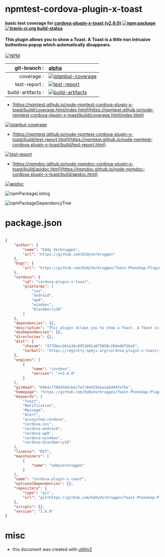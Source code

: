 # npmtest-cordova-plugin-x-toast

#### basic test coverage for  [cordova-plugin-x-toast (v2.6.0)](https://github.com/EddyVerbruggen/Toast-PhoneGap-Plugin#readme)  [![npm package](https://img.shields.io/npm/v/npmtest-cordova-plugin-x-toast.svg?style=flat-square)](https://www.npmjs.org/package/npmtest-cordova-plugin-x-toast) [![travis-ci.org build-status](https://api.travis-ci.org/npmtest/node-npmtest-cordova-plugin-x-toast.svg)](https://travis-ci.org/npmtest/node-npmtest-cordova-plugin-x-toast)

#### This plugin allows you to show a Toast. A Toast is a little non intrusive buttonless popup which automatically disappears.

[![NPM](https://nodei.co/npm/cordova-plugin-x-toast.png?downloads=true&downloadRank=true&stars=true)](https://www.npmjs.com/package/cordova-plugin-x-toast)

| git-branch : | [alpha](https://github.com/npmtest/node-npmtest-cordova-plugin-x-toast/tree/alpha)|
|--:|:--|
| coverage : | [![istanbul-coverage](https://npmtest.github.io/node-npmtest-cordova-plugin-x-toast/build/coverage.badge.svg)](https://npmtest.github.io/node-npmtest-cordova-plugin-x-toast/build/coverage.html/index.html)|
| test-report : | [![test-report](https://npmtest.github.io/node-npmtest-cordova-plugin-x-toast/build/test-report.badge.svg)](https://npmtest.github.io/node-npmtest-cordova-plugin-x-toast/build/test-report.html)|
| build-artifacts : | [![build-artifacts](https://npmtest.github.io/node-npmtest-cordova-plugin-x-toast/glyphicons_144_folder_open.png)](https://github.com/npmtest/node-npmtest-cordova-plugin-x-toast/tree/gh-pages/build)|

- [https://npmtest.github.io/node-npmtest-cordova-plugin-x-toast/build/coverage.html/index.html](https://npmtest.github.io/node-npmtest-cordova-plugin-x-toast/build/coverage.html/index.html)

[![istanbul-coverage](https://npmtest.github.io/node-npmtest-cordova-plugin-x-toast/build/screenCapture.buildCi.browser.%252Ftmp%252Fbuild%252Fcoverage.lib.html.png)](https://npmtest.github.io/node-npmtest-cordova-plugin-x-toast/build/coverage.html/index.html)

- [https://npmtest.github.io/node-npmtest-cordova-plugin-x-toast/build/test-report.html](https://npmtest.github.io/node-npmtest-cordova-plugin-x-toast/build/test-report.html)

[![test-report](https://npmtest.github.io/node-npmtest-cordova-plugin-x-toast/build/screenCapture.buildCi.browser.%252Ftmp%252Fbuild%252Ftest-report.html.png)](https://npmtest.github.io/node-npmtest-cordova-plugin-x-toast/build/test-report.html)

- [https://npmdoc.github.io/node-npmdoc-cordova-plugin-x-toast/build/apidoc.html](https://npmdoc.github.io/node-npmdoc-cordova-plugin-x-toast/build/apidoc.html)

[![apidoc](https://npmdoc.github.io/node-npmdoc-cordova-plugin-x-toast/build/screenCapture.buildCi.browser.%252Ftmp%252Fbuild%252Fapidoc.html.png)](https://npmdoc.github.io/node-npmdoc-cordova-plugin-x-toast/build/apidoc.html)

![npmPackageListing](https://npmtest.github.io/node-npmtest-cordova-plugin-x-toast/build/screenCapture.npmPackageListing.svg)

![npmPackageDependencyTree](https://npmtest.github.io/node-npmtest-cordova-plugin-x-toast/build/screenCapture.npmPackageDependencyTree.svg)



# package.json

```json

{
    "author": {
        "name": "Eddy Verbruggen",
        "url": "https://github.com/EddyVerbruggen"
    },
    "bugs": {
        "url": "https://github.com/EddyVerbruggen/Toast-PhoneGap-Plugin/issues"
    },
    "cordova": {
        "id": "cordova-plugin-x-toast",
        "platforms": [
            "ios",
            "android",
            "wp8",
            "windows",
            "blackberry10"
        ]
    },
    "dependencies": {},
    "description": "This plugin allows you to show a Toast. A Toast is a little non intrusive buttonless popup which automatically disappears.",
    "devDependencies": {},
    "directories": {},
    "dist": {
        "shasum": "4778becb61e36c8951091a075850c28ded8f56a5",
        "tarball": "https://registry.npmjs.org/cordova-plugin-x-toast/-/cordova-plugin-x-toast-2.6.0.tgz"
    },
    "engines": [
        {
            "name": "cordova",
            "version": ">=3.0.0"
        }
    ],
    "gitHead": "04b4cf78945d4cbec7efc849292ea1a6d44fe7be",
    "homepage": "https://github.com/EddyVerbruggen/Toast-PhoneGap-Plugin#readme",
    "keywords": [
        "Toast",
        "Notification",
        "Message",
        "Alert",
        "ecosystem:cordova",
        "cordova-ios",
        "cordova-android",
        "cordova-wp8",
        "cordova-windows",
        "cordova-blackberry10"
    ],
    "license": "MIT",
    "maintainers": [
        {
            "name": "eddyverbruggen"
        }
    ],
    "name": "cordova-plugin-x-toast",
    "optionalDependencies": {},
    "repository": {
        "type": "git",
        "url": "git+https://github.com/EddyVerbruggen/Toast-PhoneGap-Plugin.git"
    },
    "scripts": {},
    "version": "2.6.0"
}
```



# misc
- this document was created with [utility2](https://github.com/kaizhu256/node-utility2)
